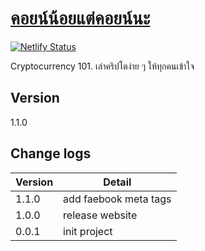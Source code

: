 # [คอยน์น้อยแต่คอยน์นะ](https://www.coinnoicoinna.com)

[![Netlify Status](https://api.netlify.com/api/v1/badges/1ec385a7-1e56-4e10-a142-49f1f1969c60/deploy-status)](https://app.netlify.com/sites/cranky-mclean-ec20e8/deploys)

Cryptocurrency 101. เล่าคริปโตง่าย ๆ ให้ทุกคนเข้าใจ

## Version

1.1.0

## Change logs

| Version | Detail                |
| ------- | --------------------- |
| 1.1.0   | add faebook meta tags |
| 1.0.0   | release website       |
| 0.0.1   | init project          |
